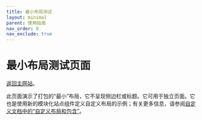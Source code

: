 ```yaml
---
title: 最小布局测试
layout: minimal
parent: 使用指南
nav_order: 8
nav_exclude: true
---
```


# 最小布局测试页面

[返回主网站]({{site.baseurl}}/)。

此页面演示了打包的“最小”布局，它不呈现侧边栏或标题。它可用于独立页面。它也是使用新的模块化站点组件定义自定义布局的示例；有关更多信息，请参阅[自定义文档中的“自定义布局和包含”]({{site.baseurl}}/docs/使用指南/customization/#custom-layouts-and-includes)。

